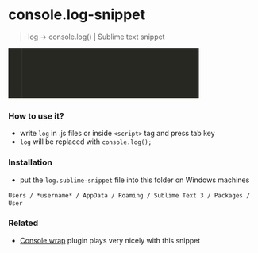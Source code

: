 console.log-snippet
===================

> log -> console.log() | Sublime text snippet

![](screenshot.gif)

### How to use it?

* write `log` in .js files or inside `<script>` tag and press tab key
* `log` will be replaced with `console.log();` 

### Installation

* put the `log.sublime-snippet` file into this folder on Windows machines

```
Users / *username* / AppData / Roaming / Sublime Text 3 / Packages / User
```

### Related

* [Console wrap](https://github.com/unknownuser88/consolewrap) plugin plays very nicely with this snippet 